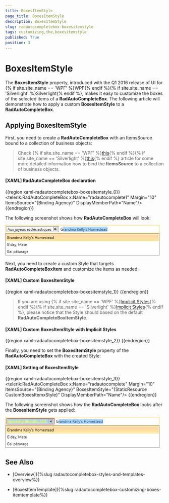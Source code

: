 ```yaml
---
title: BoxesItemStyle
page_title: BoxesItemStyle
description: BoxesItemStyle
slug: radautocompletebox-boxesitemstyle
tags: customizing,the,boxesitemstyle
published: True
position: 3
---
```


# BoxesItemStyle

The __BoxesItemStyle__ property, introduced with the Q1 2016 release of UI for {% if site.site_name == 'WPF' %}WPF{% endif %}{% if site.site_name == 'Silverlight' %}Silverlight{% endif %}, makes it easy to customize the boxes of the selected items of a  __RadAutoCompleteBox__. The following article will demonstrate how to apply a custom __BoxesItemStyle__ to a __RadAutoCompleteBox__.

## Applying BoxesItemStyle

First, you need to create a __RadAutoCompleteBox__ with an ItemsSource bound to a collection of business objects:

>Check {% if site.site_name == 'WPF' %}[this](https://docs.telerik.com/devtools/wpf/controls/radautocompletebox/populating-with-data/binding-to-object.html){% endif %}{% if site.site_name == 'Silverlight' %}[this](https://docs.telerik.com/devtools/silverlight/controls/radautocompletebox/populating-with-data/binding-to-object.html){% endif %} article for some more detailed information how to bind the __ItemsSource__ to a collection of business objects.

#### __[XAML] RadAutoCompleteBox declaration__

{{region xaml-radautocompletebox-boxesitemstyle_0}}
	<telerik:RadAutoCompleteBox x:Name="radautocomplete1" Margin="10" ItemsSource="{Binding Agency}" DisplayMemberPath="Name"/>
{{endregion}}

The following screenshot shows how __RadAutoCompleteBox__ will look:

![radautocompletebox-boxesitemstyle-1](images/radautocompletebox-boxesitemstyle-1.png)

Next, you need to create a custom Style that targets __RadAutoCompleteBoxItem__ and customize the items as needed:

#### __[XAML] Custom BoxesItemStyle__

{{region xaml-radautocompletebox-boxesitemstyle_1}}
	<Style TargetType="telerik:RadAutoCompleteBoxItem" x:Key="CustomBoxesItemxStyle">
	  <Setter Property="Foreground" Value="Yellow" />
	  <Setter Property="Background" Value="LightBlue" />
	  <Setter Property="FontFamily" Value="Calibri" />
	  <Setter Property="FontSize" Value="14" />
	  <Setter Property="BorderThickness" Value="1" />
	  <Setter Property="BorderBrush" Value="Red" />
	</Style>
{{endregion}}

>If you are using {% if site.site_name == 'WPF' %}[Implicit Styles](https://docs.telerik.com/devtools/wpf/styling-and-appearance/styling-apperance-implicit-styles-overview){% endif %}{% if site.site_name == 'Silverlight' %}[Implicit Styles](https://docs.telerik.com/devtools/silverlight/styling-and-appearance/styling-apperance-implicit-styles-overview){% endif %}, please notice that the Style should based on the default __RadAutoCompleteBoxItemStyle__.

#### __[XAML] Custom BoxesItemStyle with Implicit Styles__

{{region xaml-radautocompletebox-boxesitemstyle_2}}
	<Style TargetType="telerik:RadAutoCompleteBoxItem" x:Key="CustomBoxesItemxStyle1" BasedOn="{StaticResource RadAutoCompleteBoxItemStyle}">
	  <Setter Property="Foreground" Value="Yellow" />
	  <Setter Property="Background" Value="LightBlue" />
	  <Setter Property="FontFamily" Value="Calibri" />
	  <Setter Property="FontSize" Value="14" />
	  <Setter Property="BorderThickness" Value="1" />
	  <Setter Property="BorderBrush" Value="Red" />
	</Style>
{{endregion}}

Finally, you need to set the __BoxesItemStyle__ property of the __RadAutoCompleteBox__ with the created Style:

#### __[XAML] Setting of BoxesItemStyle__

{{region xaml-radautocompletebox-boxesitemstyle_3}}
	<telerik:RadAutoCompleteBox x:Name="radautocomplete" Margin="10"
	                                ItemsSource="{Binding Agency}"
	                                BoxesItemStyle="{StaticResource CustomBoxesItemxStyle}"
	                                DisplayMemberPath="Name"/>
{{endregion}}

The following screenshot shows how the __RadAutoCompleteBox__ looks after the __BoxesItemStyle__ gets applied:

![radautocompletebox-radautocompletebox-boxesitemstyle-2](images/radautocompletebox-boxesitemstyle-2.png)

## See Also

 * [Overview]({%slug radautocompletebox-styles-and-templates-overview%})
 
 * [BoxesItemTemplate]({%slug radautocompletebox-customizing-boxes-itemtemplate%})
